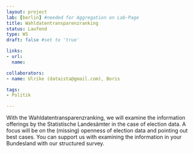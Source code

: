 ```yaml
---
layout: project
lab: [berlin] #needed for Aggregation on Lab-Page
title: Wahldatentransparenzranking
status: Laufend
type: WS
draft: false #set to 'true'

links:
- url:
  name:

collaborators:
- name: Ulrike (dataista@gmail.com), Boris

tags:
- Politik

---
```


With the Wahldatentransparenzranking, we will examine the information offerings by the Statistische Landesämter in the case of election data. A focus will be on the (missing) openness of election data and pointing out best cases. You can support us with examining the information in your Bundesland with our structured survey.

